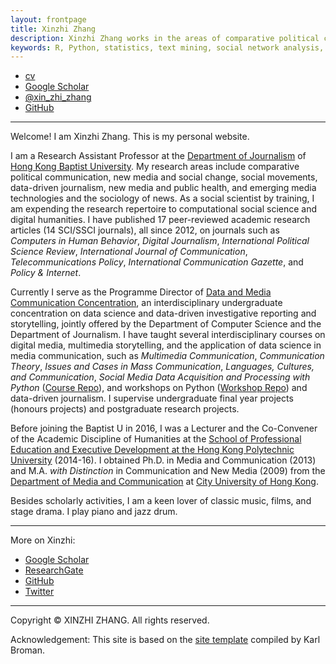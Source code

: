 ```yaml
---
layout: frontpage
title: Xinzhi Zhang
description: Xinzhi Zhang works in the areas of comparative political communication, media and social change, emerging technologies and the sociology of news, computational social science, and digital humanities.
keywords: R, Python, statistics, text mining, social network analysis, comparative political communication, social movements, social change, digital humanities
---
```


<div class="navbar">
  <div class="navbar-inner">
      <ul class="nav">
          <li><a href="{{ BASE_PATH }}/assets/CV_XinzhiZhang_Git_201801.pdf">cv</a></li>
          <li><a href="https://scholar.google.com/citations?user=iOFeIDIAAAAJ&hl=en">Google Scholar</a></li>          
          <li><a href="https://twitter.com/xin_zhi_zhang">@xin_zhi_zhang</a></li>
          <li><a href="https://github.com/xzzhang2">GitHub</a></li>
      </ul>
  </div>
</div>

---

Welcome! I am Xinzhi Zhang. This is my personal website.

I am a Research Assistant Professor at the [Department of Journalism](http://www.jour.hkbu.edu.hk/faculty-member/dr-xinzhi-zhang/) of [Hong Kong Baptist University](http://www.hkbu.edu.hk). My research areas include comparative political communication, new media and social change, social movements, data-driven journalism, new media and public health, and emerging media technologies and the sociology of news. As a social scientist by training, I am expending the research repertoire to computational social science and digital humanities. I have published 17 peer-reviewed academic research articles (14 SCI/SSCI journals), all since 2012, on journals such as *Computers in Human Behavior*, *Digital Journalism*, *International Political Science Review*, *International Journal of Communication*, *Telecommunications Policy*, *International Communication Gazette*, and *Policy & Internet*.

Currently I serve as the Programme Director of [Data and Media Communication Concentration](http://bu-dmc.hkbu.edu.hk), an interdisciplinary undergraduate concentration on data science and data-driven investigative reporting and storytelling, jointly offered by the Department of Computer Science and the Department of Journalism. I have taught several interdisciplinary courses on digital media, multimedia storytelling, and the application of data science in media communication, such as *Multimedia Communication*, *Communication Theory*, *Issues and Cases in Mass Communication*, *Languages, Cultures, and Communication*, *Social Media Data Acquisition and Processing with Python* ([Course Repo](https://github.com/xzzhang2/201819A_cityu_com5507)), and workshops on Python ([Workshop Repo](https://github.com/xzzhang2/201811_budmc_Invitation2Py)) and data-driven journalism. I supervise undergraduate final year projects (honours projects) and postgraduate research projects.

Before joining the Baptist U in 2016, I was a Lecturer and the Co-Convener of the Academic Discipline of Humanities at the [School of Professional Education and Executive Development at the Hong Kong Polytechnic University](https://www.speed-polyu.edu.hk) (2014-16). I obtained Ph.D. in Media and Communication (2013) and M.A. *with Distinction* in Communication and New Media (2009) from the [Department of Media and Communication](http://www6.cityu.edu.hk/com/) at [City University of Hong Kong](www.cityu.edu.hk).

Besides scholarly activities, I am a keen lover of classic music, films, and stage drama. I play piano and jazz drum.

---

More on Xinzhi:
 - [Google Scholar](https://sites.google.com/site/xzzhang2/cv)
 - [ResearchGate](https://www.researchgate.net/profile/Xinzhi_Zhang3)
 - [GitHub](https://github.com/xzzhang2)
 - [Twitter](https://twitter.com/xin_zhi_zhang)

 ---

Copyright © XINZHI ZHANG. All rights reserved.

Acknowledgement: This site is based on the [site template](http://kbroman.org/simple_site/) compiled by Karl Broman.
